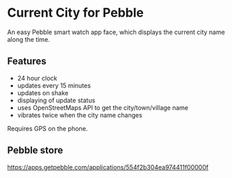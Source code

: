 # Current City for Pebble

An easy Pebble smart watch app face, which displays the current city name along the time.

## Features

- 24 hour clock
- updates every 15 minutes
- updates on shake
- displaying of update status
- uses OpenStreetMaps API to get the city/town/village name
- vibrates twice when the city name changes

Requires GPS on the phone.

## Pebble store

https://apps.getpebble.com/applications/554f2b304ea974411f00000f
